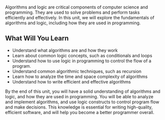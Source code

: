 Algorithms and logic are critical components of computer science and programming. They are used to solve problems and perform tasks efficiently and effectively. In this unit, we will explore the fundamentals of algorithms and logic, including how they are used in programming.

## What Will You Learn

- Understand what algorithms are and how they work
- Learn about common logic concepts, such as conditionals and loops
- Understand how to use logic in programming to control the flow of a program.
- Understand common algorithmic techniques, such as recursion
- Learn how to analyze the time and space complexity of algorithms
- Understand how to write efficient and effective algorithms

By the end of this unit, you will have a solid understanding of algorithms and logic, and how they are used in programming. You will be able to analyze and implement algorithms, and use logic constructs to control program flow and make decisions. This knowledge is essential for writing high-quality, efficient software, and will help you become a better programmer overall.